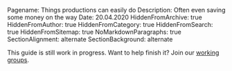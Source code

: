 Pagename: Things productions can easily do
Description: Often even saving some money on the way
Date: 20.04.2020
HiddenFromArchive: true
HiddenFromAuthor: true
HiddenFromCategory: true
HiddenFromSearch: true
HiddenFromSitemap: true
NoMarkdownParagraphs: true
SectionAlignment: alternate
SectionBackground: alternate

This guide is still work in progress. Want to help finish it? Join our [working groups](/participate).
